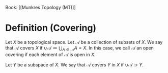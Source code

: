 Book: [[Munkres Topology (MT)]]
# Definition (Covering)
Let $X$ be a topological space.
Let $\mathscr{A}$ be a collection of subsets of $X$.
We say that $\mathscr{A}$ covers $X$ if $\displaystyle \cup \mathscr{A}\coloneqq\bigcup_{A\in \mathscr{A}}A=X$.
In this case, we call $\mathscr{A}$ an open covering if each element of $\mathscr{A}$ is open in $X$.

Let $Y$ be a subspace of $X$.
We say that $\mathscr{A}$ covers $Y$ in $X$ if $\cup \mathscr{A}\supset Y$.